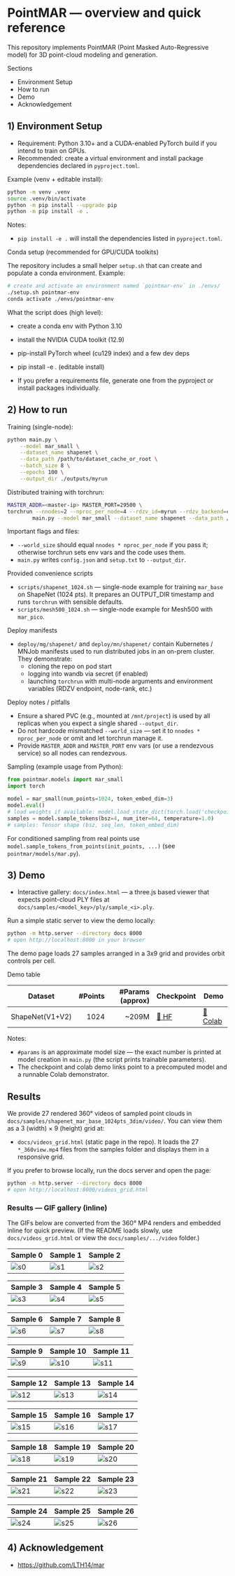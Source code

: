 # PointMAR — overview and quick reference

This repository implements PointMAR (Point Masked Auto-Regressive model) for 3D point-cloud modeling and generation.

Sections
- Environment Setup
- How to run
- Demo
- Acknowledgement

## 1) Environment Setup

- Requirement: Python 3.10+ and a CUDA-enabled PyTorch build if you intend to train on GPUs.
- Recommended: create a virtual environment and install package dependencies declared in `pyproject.toml`.

Example (venv + editable install):

```bash
python -m venv .venv
source .venv/bin/activate
python -m pip install --upgrade pip
python -m pip install -e .
```

Notes:
- `pip install -e .` will install the dependencies listed in `pyproject.toml`.

Conda setup (recommended for GPU/CUDA toolkits)

The repository includes a small helper `setup.sh` that can create and populate a conda environment. Example:

```bash
# create and activate an environment named `pointmar-env` in ./envs/
./setup.sh pointmar-env
conda activate ./envs/pointmar-env
```

What the script does (high level):
- create a conda env with Python 3.10
- install the NVIDIA CUDA toolkit (12.9)
- pip-install PyTorch wheel (cu129 index) and a few dev deps
- pip install -e . (editable install)

- If you prefer a requirements file, generate one from the pyproject or install packages individually.

## 2) How to run

Training (single-node):

```bash
python main.py \
	--model mar_small \
	--dataset_name shapenet \
	--data_path /path/to/dataset_cache_or_root \
	--batch_size 8 \
	--epochs 100 \
	--output_dir ./outputs/myrun
```

Distributed training with torchrun:

```bash
MASTER_ADDR=<master-ip> MASTER_PORT=29500 \
torchrun --nnodes=2 --nproc_per_node=4 --rdzv_id=myrun --rdzv_backend=c10d \
		main.py --model mar_small --dataset_name shapenet --data_path /shared/dataset --output_dir /shared/outputs/myrun
```

Important flags and files:
- `--world_size` should equal `nnodes * nproc_per_node` if you pass it; otherwise torchrun sets env vars and the code uses them.
- `main.py` writes `config.json` and `setup.txt` to `--output_dir`.

Provided convenience scripts
- `scripts/shapenet_1024.sh` — single-node example for training `mar_base` on ShapeNet (1024 pts). It prepares an OUTPUT_DIR timestamp and runs `torchrun` with sensible defaults.
- `scripts/mesh500_1024.sh` — single-node example for Mesh500 with `mar_pico`.

Deploy manifests
- `deploy/mg/shapenet/` and `deploy/mn/shapenet/` contain Kubernetes / MNJob manifests used to run distributed jobs in an on-prem cluster. They demonstrate:
	- cloning the repo on pod start
	- logging into wandb via secret (if enabled)
	- launching `torchrun` with multi-node arguments and environment variables (RDZV endpoint, node-rank, etc.)

Deploy notes / pitfalls
- Ensure a shared PVC (e.g., mounted at `/mnt/project`) is used by all replicas when you expect a single shared `--output_dir`.
- Do not hardcode mismatched `--world_size` — set it to `nnodes * nproc_per_node` or omit and let torchrun manage it.
- Provide `MASTER_ADDR` and `MASTER_PORT` env vars (or use a rendezvous service) so all nodes can rendezvous.


Sampling (example usage from Python):

```python
from pointmar.models import mar_small
import torch

model = mar_small(num_points=1024, token_embed_dim=3)
model.eval()
# load weights if available: model.load_state_dict(torch.load('checkpoint.pth'))
samples = model.sample_tokens(bsz=4, num_iter=64, temperature=1.0)
# samples: Tensor shape (bsz, seq_len, token_embed_dim)
```

For conditioned sampling from real points use `model.sample_tokens_from_points(init_points, ...)` (see `pointmar/models/mar.py`).

## 3) Demo

- Interactive gallery: `docs/index.html` — a three.js based viewer that expects point-cloud PLY files at `docs/samples/<model_key>/ply/sample_<i>.ply`.

Run a simple static server to view the demo locally:

```bash
python -m http.server --directory docs 8000
# open http://localhost:8000 in your browser
```

The demo page loads 27 samples arranged in a 3x9 grid and provides orbit controls per cell.

Demo table

| Dataset | #Points | #Params (approx) | Checkpoint | Demo |
|---|---:|---:|---|---|
| ShapeNet(V1+V2) | 1024 | ~209M | <a href="https://huggingface.co/kohido/shapenet_mar_base_1024pts_3dim">🤗 HF</a> |  <a href="https://colab.research.google.com/drive/1aSl3hx78rLjfTRQ-nSnZptwWKFA_-Iej?usp=sharing">📓 Colab</a> |

Notes:
- `#params` is an approximate model size — the exact number is printed at model creation in `main.py` (the script prints trainable parameters).
- The checkpoint and colab demo links point to a precomputed model and a runnable Colab demonstrator.

## Results

We provide 27 rendered 360° videos of sampled point clouds in `docs/samples/shapenet_mar_base_1024pts_3dim/video/`. You can view them as a 3 (width) × 9 (height) grid at:

- `docs/videos_grid.html` (static page in the repo). It loads the 27 `*_360view.mp4` files from the samples folder and displays them in a responsive grid.

If you prefer to browse locally, run the docs server and open the page:

```bash
python -m http.server --directory docs 8000
# open http://localhost:8000/videos_grid.html
```

### Results — GIF gallery (inline)

The GIFs below are converted from the 360° MP4 renders and embedded inline for quick preview. (If the README loads slowly, use `docs/videos_grid.html` or view the `docs/samples/.../video` folder.)

| Sample 0 | Sample 1 | Sample 2 |
|---|---|---|
| ![s0](docs/samples/shapenet_mar_base_1024pts_3dim/gif/sample_0.gif) | ![s1](docs/samples/shapenet_mar_base_1024pts_3dim/gif/sample_1.gif) | ![s2](docs/samples/shapenet_mar_base_1024pts_3dim/gif/sample_2.gif) |

| Sample 3 | Sample 4 | Sample 5 |
|---|---|---|
| ![s3](docs/samples/shapenet_mar_base_1024pts_3dim/gif/sample_3.gif) | ![s4](docs/samples/shapenet_mar_base_1024pts_3dim/gif/sample_4.gif) | ![s5](docs/samples/shapenet_mar_base_1024pts_3dim/gif/sample_5.gif) |

| Sample 6 | Sample 7 | Sample 8 |
|---|---|---|
| ![s6](docs/samples/shapenet_mar_base_1024pts_3dim/gif/sample_6.gif) | ![s7](docs/samples/shapenet_mar_base_1024pts_3dim/gif/sample_7.gif) | ![s8](docs/samples/shapenet_mar_base_1024pts_3dim/gif/sample_8.gif) |

| Sample 9 | Sample 10 | Sample 11 |
|---|---|---|
| ![s9](docs/samples/shapenet_mar_base_1024pts_3dim/gif/sample_9.gif) | ![s10](docs/samples/shapenet_mar_base_1024pts_3dim/gif/sample_10.gif) | ![s11](docs/samples/shapenet_mar_base_1024pts_3dim/gif/sample_11.gif) |

| Sample 12 | Sample 13 | Sample 14 |
|---|---|---|
| ![s12](docs/samples/shapenet_mar_base_1024pts_3dim/gif/sample_12.gif) | ![s13](docs/samples/shapenet_mar_base_1024pts_3dim/gif/sample_13.gif) | ![s14](docs/samples/shapenet_mar_base_1024pts_3dim/gif/sample_14.gif) |

| Sample 15 | Sample 16 | Sample 17 |
|---|---|---|
| ![s15](docs/samples/shapenet_mar_base_1024pts_3dim/gif/sample_15.gif) | ![s16](docs/samples/shapenet_mar_base_1024pts_3dim/gif/sample_16.gif) | ![s17](docs/samples/shapenet_mar_base_1024pts_3dim/gif/sample_17.gif) |

| Sample 18 | Sample 19 | Sample 20 |
|---|---|---|
| ![s18](docs/samples/shapenet_mar_base_1024pts_3dim/gif/sample_18.gif) | ![s19](docs/samples/shapenet_mar_base_1024pts_3dim/gif/sample_19.gif) | ![s20](docs/samples/shapenet_mar_base_1024pts_3dim/gif/sample_20.gif) |

| Sample 21 | Sample 22 | Sample 23 |
|---|---|---|
| ![s21](docs/samples/shapenet_mar_base_1024pts_3dim/gif/sample_21.gif) | ![s22](docs/samples/shapenet_mar_base_1024pts_3dim/gif/sample_22.gif) | ![s23](docs/samples/shapenet_mar_base_1024pts_3dim/gif/sample_23.gif) |

| Sample 24 | Sample 25 | Sample 26 |
|---|---|---|
| ![s24](docs/samples/shapenet_mar_base_1024pts_3dim/gif/sample_24.gif) | ![s25](docs/samples/shapenet_mar_base_1024pts_3dim/gif/sample_25.gif) | ![s26](docs/samples/shapenet_mar_base_1024pts_3dim/gif/sample_26.gif) |


## 4) Acknowledgement
- https://github.com/LTH14/mar

